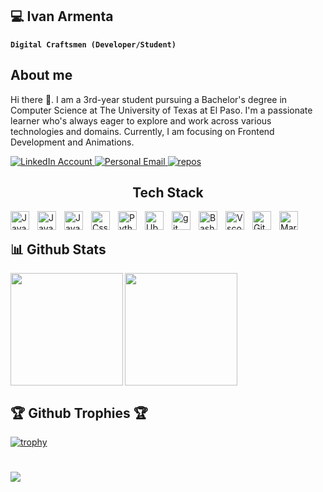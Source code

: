 ## 💻 Ivan Armenta

 **`Digital Craftsmen (Developer/Student)`** 
 
 ## About me
Hi there 👋. I am a 3rd-year student pursuing a Bachelor's degree in Computer Science at The University of Texas at El Paso. I'm a passionate learner who's always eager to explore and work across various technologies and domains. Currently, I am focusing on Frontend Development and Animations.

<p>
    <a href="https://www.linkedin.com/in/iarmenta/">
    <img alt="LinkedIn Account" src="https://custom-icon-badges.demolab.com/badge/-LinkedIn-blue?style=for-the-badge&logo=linkedin">
    </a>
    <a href="mailto:i_armenta@outlook.com">
        <img alt="Personal Email" src="https://custom-icon-badges.demolab.com/badge/-i__armenta@outlook.com-red?style=for-the-badge&logo=mention&logoColor=white">
    </img>
    <a href="https://github.com/armenta-i?tab=repositories">
        <img alt="repos" src="https://custom-icon-badges.demolab.com/badge/-My%20Repos-purple?style=for-the-badge&logoColor=white&logo=repo">
    </a>
</p>

<h2 style="text-align: center;">Tech Stack</h2>
<img align="left" alt="Java" width="30px" style="padding-right:10px" src="https://cdn.jsdelivr.net/gh/devicons/devicon@latest/icons/java/java-original.svg">
<img align="left" alt="JavaScript" width="30px" style="padding-right:10px" src="https://cdn.jsdelivr.net/gh/devicons/devicon@latest/icons/javascript/javascript-original.svg">
<img align="left" alt="JavaScript" width="30px" style="padding-right:10px" src="https://cdn.jsdelivr.net/gh/devicons/devicon@latest/icons/html5/html5-original.svg">
<img align="left" alt="Css" width="30px" style="padding-right:10px" src="https://cdn.jsdelivr.net/gh/devicons/devicon@latest/icons/css3/css3-original.svg">
<img align="left" alt="Python" width="30px" style="padding-right:10px" src="https://cdn.jsdelivr.net/gh/devicons/devicon@latest/icons/python/python-plain.svg">
<img align="left" alt="Ubuntu" width="30px" style="padding-right:10px" src="https://cdn.jsdelivr.net/gh/devicons/devicon@latest/icons/ubuntu/ubuntu-original.svg">
<img align="left" alt="git" width="30px" style="padding-right:10px" src="https://cdn.jsdelivr.net/gh/devicons/devicon@latest/icons/git/git-original.svg">
<img align="left" alt="Bash" width="30px" style="padding-right:10px" src="https://cdn.jsdelivr.net/gh/devicons/devicon@latest/icons/bash/bash-original.svg">    
<img align="left" alt="Vscode" width="30px" style="padding-right:10px" src="https://cdn.jsdelivr.net/gh/devicons/devicon@latest/icons/vscode/vscode-original.svg" />
<img align="left" alt="Github" width="30px" style="padding-right:10px" src="https://cdn.jsdelivr.net/gh/devicons/devicon@latest/icons/github/github-original.svg" />
<img align="left" alt="Markdown" width="30px" style="padding-right:10px" src="https://cdn.jsdelivr.net/gh/devicons/devicon@latest/icons/markdown/markdown-original.svg">
<br>         

## 📊 Github Stats
<img height=180 align="left" src="https://github-readme-stats.vercel.app/api?username=armenta-i" />
<img height=180 align="center" src="https://github-readme-stats.vercel.app/api/top-langs?username=armenta-i&layout=compact&langs_count=8&card_width=320" />


## 🏆 Github Trophies 🏆 
[![trophy](https://github-profile-trophy.vercel.app/?username=armenta-i&theme=juicyfresh&no-bg=true)](https://github.com/ryo-ma/github-profile-trophy)
#
<!-- Profile Views -->
<a href="https://visitcount.itsvg.in">
  <img src="https://visitcount.itsvg.in/api?id=armenta-i&label=Profile%20Views&color=6&icon=3&pretty=true" />
</a>
